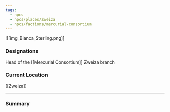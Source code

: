 ```yaml
---
tags:
  - npcs
  - npcs/places/zweiza
  - npcs/factions/mercurial-consortium
---
```

![[img_Bianca_Sterling.png]]

### Designations
Head of the [[Mercurial Consortium]] Zweiza branch


### Current Location
[[Zweiza]]


___
### Summary

